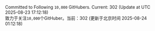 Committed to Following `10,000` GitHubers. Current: <!-- FOLLOWING_COUNT -->302<!-- FOLLOWING_COUNT --> (Update at UTC <!-- LAST_UPDATED -->2025-08-23 17:12:18<!-- LAST_UPDATED -->)<br>
致力于关注`10,000`个GitHuber。当前：<!-- FOLLOWING_COUNT -->302<!-- FOLLOWING_COUNT --> (更新于北京时间 <!-- LAST_UPDATED_CST -->2025-08-24 01:12:18<!-- LAST_UPDATED_CST -->)
